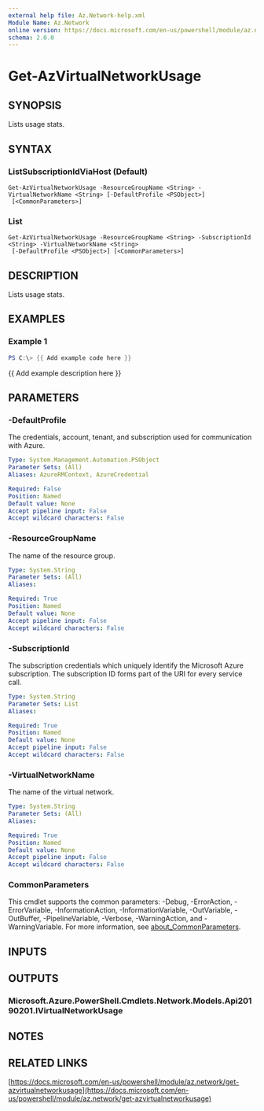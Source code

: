 ```yaml
---
external help file: Az.Network-help.xml
Module Name: Az.Network
online version: https://docs.microsoft.com/en-us/powershell/module/az.network/get-azvirtualnetworkusage
schema: 2.0.0
---
```


# Get-AzVirtualNetworkUsage

## SYNOPSIS
Lists usage stats.

## SYNTAX

### ListSubscriptionIdViaHost (Default)
```
Get-AzVirtualNetworkUsage -ResourceGroupName <String> -VirtualNetworkName <String> [-DefaultProfile <PSObject>]
 [<CommonParameters>]
```

### List
```
Get-AzVirtualNetworkUsage -ResourceGroupName <String> -SubscriptionId <String> -VirtualNetworkName <String>
 [-DefaultProfile <PSObject>] [<CommonParameters>]
```

## DESCRIPTION
Lists usage stats.

## EXAMPLES

### Example 1
```powershell
PS C:\> {{ Add example code here }}
```

{{ Add example description here }}

## PARAMETERS

### -DefaultProfile
The credentials, account, tenant, and subscription used for communication with Azure.

```yaml
Type: System.Management.Automation.PSObject
Parameter Sets: (All)
Aliases: AzureRMContext, AzureCredential

Required: False
Position: Named
Default value: None
Accept pipeline input: False
Accept wildcard characters: False
```

### -ResourceGroupName
The name of the resource group.

```yaml
Type: System.String
Parameter Sets: (All)
Aliases:

Required: True
Position: Named
Default value: None
Accept pipeline input: False
Accept wildcard characters: False
```

### -SubscriptionId
The subscription credentials which uniquely identify the Microsoft Azure subscription.
The subscription ID forms part of the URI for every service call.

```yaml
Type: System.String
Parameter Sets: List
Aliases:

Required: True
Position: Named
Default value: None
Accept pipeline input: False
Accept wildcard characters: False
```

### -VirtualNetworkName
The name of the virtual network.

```yaml
Type: System.String
Parameter Sets: (All)
Aliases:

Required: True
Position: Named
Default value: None
Accept pipeline input: False
Accept wildcard characters: False
```

### CommonParameters
This cmdlet supports the common parameters: -Debug, -ErrorAction, -ErrorVariable, -InformationAction, -InformationVariable, -OutVariable, -OutBuffer, -PipelineVariable, -Verbose, -WarningAction, and -WarningVariable. For more information, see [about_CommonParameters](http://go.microsoft.com/fwlink/?LinkID=113216).

## INPUTS

## OUTPUTS

### Microsoft.Azure.PowerShell.Cmdlets.Network.Models.Api20190201.IVirtualNetworkUsage
## NOTES

## RELATED LINKS

[https://docs.microsoft.com/en-us/powershell/module/az.network/get-azvirtualnetworkusage](https://docs.microsoft.com/en-us/powershell/module/az.network/get-azvirtualnetworkusage)

